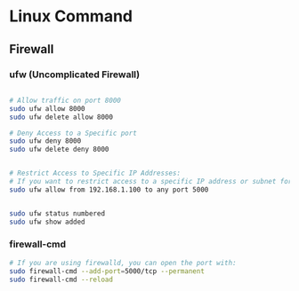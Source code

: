 # Linux Command

## Firewall


### ufw (Uncomplicated Firewall)
```bash

# Allow traffic on port 8000  
sudo ufw allow 8000
sudo ufw delete allow 8000

# Deny Access to a Specific port
sudo ufw deny 8000
sudo ufw delete deny 8000


# Restrict Access to Specific IP Addresses:
# If you want to restrict access to a specific IP address or subnet for added security, you can specify the source IP:
sudo ufw allow from 192.168.1.100 to any port 5000


sudo ufw status numbered
sudo ufw show added                             
```

### firewall-cmd

```bash
# If you are using firewalld, you can open the port with:
sudo firewall-cmd --add-port=5000/tcp --permanent
sudo firewall-cmd --reload

```





